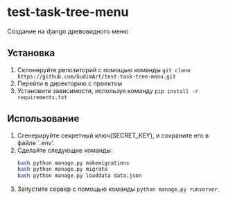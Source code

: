# test-task-tree-menu
Создание на django древовидного меню
## Установка
1. Склонируйте репозиторий с помощью команды `git clone https://github.com/GudimArt/test-task-tree-menu.git`
2. Перейти в директорию с проектом
3. Установите зависимости, используя команду `pip install -r requirements.txt` 
## Использование
1. Сгенерируйте секретный ключ(SECRET_KEY), и сохраните его в файле `.env'.
2. Сделайте следующие команды:
    ```sh
    bash python manage.py makemigrations
    bash python manage.py migrate
    bash python manage.py loaddata data.json
    ```
3. Запустите сервер с помощью команды `python manage.py runserver`.
